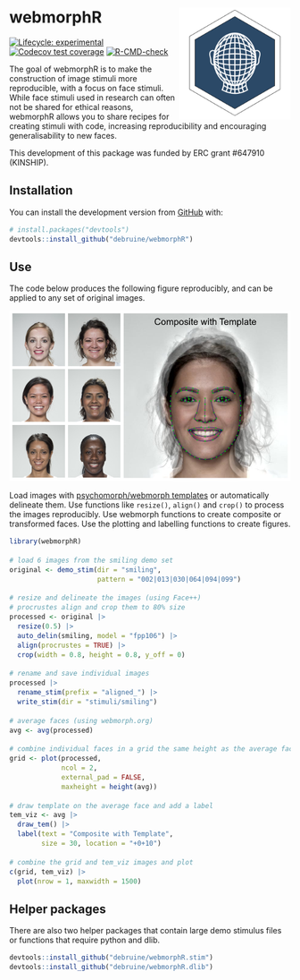 
<!-- README.md is generated from README.Rmd. Please edit that file -->

# webmorphR <img src="man/figures/logo.png" style="float:right; width:200px;" />

<!-- badges: start -->

[![Lifecycle:
experimental](https://img.shields.io/badge/lifecycle-experimental-orange.svg)](https://lifecycle.r-lib.org/articles/stages.html#experimental)
[![Codecov test
coverage](https://codecov.io/gh/debruine/webmorphR/branch/master/graph/badge.svg)](https://codecov.io/gh/debruine/webmorphR?branch=master)
[![R-CMD-check](https://github.com/debruine/webmorphR/workflows/R-CMD-check/badge.svg)](https://github.com/debruine/webmorphR/actions)
<!-- badges: end -->

The goal of webmorphR is to make the construction of image stimuli more
reproducible, with a focus on face stimuli. While face stimuli used in
research can often not be shared for ethical reasons, webmorphR allows
you to share recipes for creating stimuli with code, increasing
reproducibility and encouraging generalisability to new faces.

This development of this package was funded by ERC grant \#647910
(KINSHIP).

## Installation

You can install the development version from
[GitHub](https://github.com/) with:

``` r
# install.packages("devtools")
devtools::install_github("debruine/webmorphR")
```

## Use

The code below produces the following figure reproducibly, and can be
applied to any set of original images.

![](man/figures/example.jpg)

Load images with [psychomorph/webmorph
templates](https://debruine.github.io/webmorph/getting-started.html#delineate)
or automatically delineate them. Use functions like `resize()`,
`align()` and `crop()` to process the images reproducibly. Use webmorph
functions to create composite or transformed faces. Use the plotting and
labelling functions to create figures.

``` r
library(webmorphR)

# load 6 images from the smiling demo set
original <- demo_stim(dir = "smiling",
                      pattern = "002|013|030|064|094|099") 

# resize and delineate the images (using Face++)
# procrustes align and crop them to 80% size
processed <- original |>
  resize(0.5) |>
  auto_delin(smiling, model = "fpp106") |>
  align(procrustes = TRUE) |>
  crop(width = 0.8, height = 0.8, y_off = 0)

# rename and save individual images
processed |>
  rename_stim(prefix = "aligned_") |>
  write_stim(dir = "stimuli/smiling")

# average faces (using webmorph.org)
avg <- avg(processed)

# combine individual faces in a grid the same height as the average face
grid <- plot(processed, 
             ncol = 2, 
             external_pad = FALSE,
             maxheight = height(avg))

# draw template on the average face and add a label
tem_viz <- avg |>
  draw_tem() |>
  label(text = "Composite with Template",
        size = 30, location = "+0+10")

# combine the grid and tem_viz images and plot
c(grid, tem_viz) |> 
  plot(nrow = 1, maxwidth = 1500)
```

## Helper packages

There are also two helper packages that contain large demo stimulus
files or functions that require python and dlib.

``` r
devtools::install_github("debruine/webmorphR.stim")
devtools::install_github("debruine/webmorphR.dlib")
```
